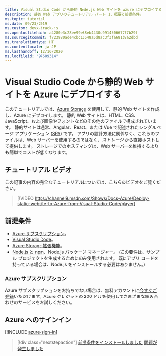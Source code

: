 ```yaml
---
title: Visual Studio Code から静的 Node.js Web サイトを Azure にデプロイする
description: 静的 Web アプリのチュートリアル パート 1、概要と前提条件。
ms.topic: tutorial
ms.date: 09/23/2019
ms.custom: devx-track-js
ms.openlocfilehash: a4280e3c28ee99e38eb4430c991450667277b29f
ms.sourcegitcommit: f723980ade4cbc13548a5d8ac3f3fa681b8a2dbd
ms.translationtype: HT
ms.contentlocale: ja-JP
ms.lasthandoff: 12/16/2020
ms.locfileid: "97609314"
---
```

# <a name="deploy-a-static-website-to-azure-from-visual-studio-code"></a>Visual Studio Code から静的 Web サイトを Azure にデプロイする

このチュートリアルでは、[Azure Storage](/azure/storage) を使用して、静的 Web サイトを作成し、Azure にデプロイします。 静的 Web サイトは、HTML、CSS、JavaScript、および画像やフォントなどのその他のファイルで構成されています。 静的サイトは通常、Angular、React、または Vue で記述されたシングルページ アプリケーション ([SPA](https://en.wikipedia.org/wiki/Single-page_application)) です。 アプリの設計方法に関係なく、これらのファイルは、Web サーバーを使用するのではなく、_ストレージ_ から直接ホストして提供します。 ストレージでのホスティングは、Web サーバーを維持するよりも簡単でコストが低くなります。

## <a name="walkthrough-video"></a>チュートリアル ビデオ

この記事の内容の完全なチュートリアルについては、こちらのビデオをご覧ください。

> [!VIDEO https://channel9.msdn.com/Shows/Docs-Azure/Deploy-static-website-to-Azure-from-Visual-Studio-Code/player]

## <a name="prerequisites"></a>前提条件

- [Azure サブスクリプション](#azure-subscription)。
- [Visual Studio Code](https://code.visualstudio.com/)。
- [Azure Storage 拡張機能](https://marketplace.visualstudio.com/items?itemName=ms-azuretools.vscode-azurestorage)。
- [Node.js と npm](https://nodejs.org/en/download)、Node.js パッケージ マネージャー。 (この要件は、サンプル プロジェクトを生成するためにのみ使用されます。 既にアプリ コードを持っている場合は、Node.js をインストールする必要はありません。)

### <a name="azure-subscription"></a>Azure サブスクリプション

Azure サブスクリプションをお持ちでない場合は、無料アカウントに[今すぐご登録](https://azure.microsoft.com/free/?utm_source=campaign&utm_campaign=vscode-tutorial-static-website&mktingSource=vscode-tutorial-static-website)いただけます。Azure クレジットの 200 ドルを使用してさまざまな組み合わせのサービスをお試しください。

## <a name="sign-in-to-azure"></a>Azure へのサインイン

[!INCLUDE [azure-sign-in](../../includes/azure-sign-in.md)]

> [!div class="nextstepaction"] 
> [前提条件をインストールしました](tutorial-vscode-static-website-node-02.md) [問題が発生しました](https://www.research.net/r/PWZWZ52?tutorial=node-deployment-staticwebsite&step=getting-started)
